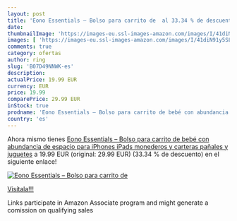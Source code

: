 ```yaml
---
layout: post
title: 'Eono Essentials – Bolso para carrito de  al 33.34 % de descuento'
date: 
thumbnailImage: 'https://images-eu.ssl-images-amazon.com/images/I/41diN91y5SL._SL200_.jpg'
images: [ 'https://images-eu.ssl-images-amazon.com/images/I/41diN91y5SL._SL200_.jpg' ]
comments: true
category: ofertas
author: ring
slug: 'B07D49NNWK-es'
description:
actualPrice: 19.99 EUR
currency: EUR
price: 19.99
comparePrice: 29.99 EUR
inStock: true
prodname: 'Eono Essentials – Bolso para carrito de bebé con abundancia de espacio para iPhones  iPads  monederos y carteras  pañales y juguetes'
country: 'es'
---
```


Ahora mismo tienes [Eono Essentials – Bolso para carrito de bebé con abundancia de espacio para iPhones  iPads  monederos y carteras  pañales y juguetes](https://www.amazon.es/dp/B07D49NNWK/?tag=tolees-21) a 19.99 EUR (original: 29.99 EUR) (33.34 %  de descuento) en el siguiente enlace!

[![Eono Essentials – Bolso para carrito de ](https://images-eu.ssl-images-amazon.com/images/I/41diN91y5SL._SL200_.jpg)](https://www.amazon.es/dp/B07D49NNWK/?tag=tolees-21)

[Visítala!!!](https://www.amazon.es/dp/B07D49NNWK/?tag=tolees-21)

Links participate in Amazon Associate program and might generate a comission on qualifying sales
